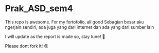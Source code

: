 # Prak_ASD_sem4
This repo is awesome. For my fortofolio, all good
Sebagian besar aku ngerjain sendiri, ada juga yang dari internet dan ada yang dari sumber lain

I will update as the report is made
so, stay tune! 🤗

Please dont fork it! 😡
